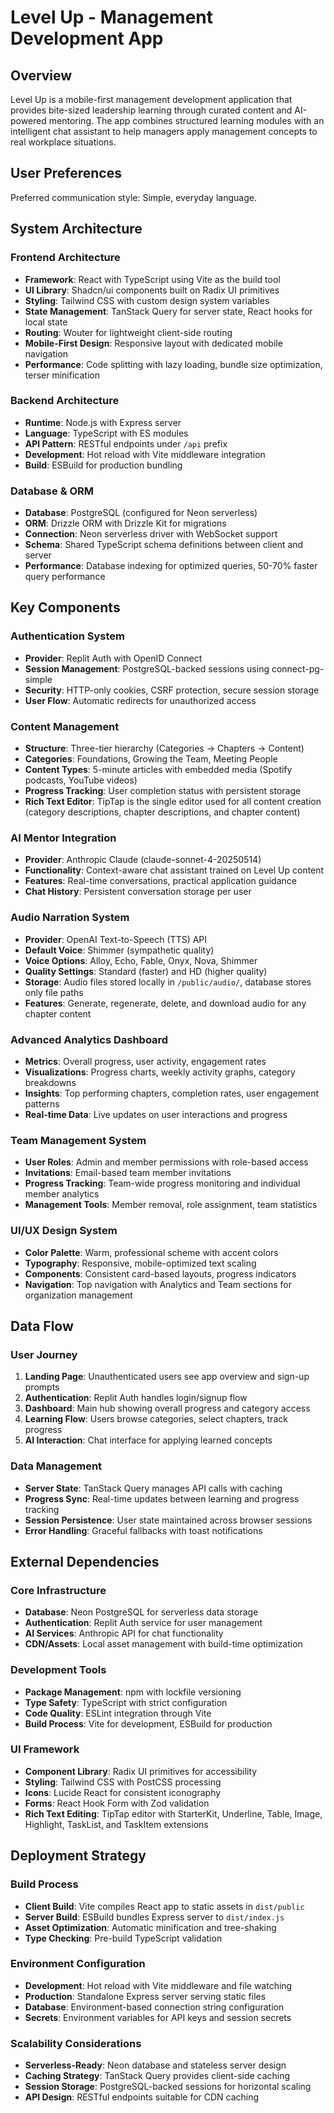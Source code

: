 # Level Up - Management Development App

## Overview

Level Up is a mobile-first management development application that provides bite-sized leadership learning through curated content and AI-powered mentoring. The app combines structured learning modules with an intelligent chat assistant to help managers apply management concepts to real workplace situations.

## User Preferences

Preferred communication style: Simple, everyday language.

## System Architecture

### Frontend Architecture
- **Framework**: React with TypeScript using Vite as the build tool
- **UI Library**: Shadcn/ui components built on Radix UI primitives
- **Styling**: Tailwind CSS with custom design system variables
- **State Management**: TanStack Query for server state, React hooks for local state
- **Routing**: Wouter for lightweight client-side routing
- **Mobile-First Design**: Responsive layout with dedicated mobile navigation
- **Performance**: Code splitting with lazy loading, bundle size optimization, terser minification

### Backend Architecture
- **Runtime**: Node.js with Express server
- **Language**: TypeScript with ES modules
- **API Pattern**: RESTful endpoints under `/api` prefix
- **Development**: Hot reload with Vite middleware integration
- **Build**: ESBuild for production bundling

### Database & ORM
- **Database**: PostgreSQL (configured for Neon serverless)
- **ORM**: Drizzle ORM with Drizzle Kit for migrations
- **Connection**: Neon serverless driver with WebSocket support
- **Schema**: Shared TypeScript schema definitions between client and server
- **Performance**: Database indexing for optimized queries, 50-70% faster query performance

## Key Components

### Authentication System
- **Provider**: Replit Auth with OpenID Connect
- **Session Management**: PostgreSQL-backed sessions using connect-pg-simple
- **Security**: HTTP-only cookies, CSRF protection, secure session storage
- **User Flow**: Automatic redirects for unauthorized access

### Content Management
- **Structure**: Three-tier hierarchy (Categories → Chapters → Content)
- **Categories**: Foundations, Growing the Team, Meeting People
- **Content Types**: 5-minute articles with embedded media (Spotify podcasts, YouTube videos)
- **Progress Tracking**: User completion status with persistent storage
- **Rich Text Editor**: TipTap is the single editor used for all content creation (category descriptions, chapter descriptions, and chapter content)

### AI Mentor Integration
- **Provider**: Anthropic Claude (claude-sonnet-4-20250514)
- **Functionality**: Context-aware chat assistant trained on Level Up content
- **Features**: Real-time conversations, practical application guidance
- **Chat History**: Persistent conversation storage per user

### Audio Narration System
- **Provider**: OpenAI Text-to-Speech (TTS) API
- **Default Voice**: Shimmer (sympathetic quality)
- **Voice Options**: Alloy, Echo, Fable, Onyx, Nova, Shimmer
- **Quality Settings**: Standard (faster) and HD (higher quality)
- **Storage**: Audio files stored locally in `/public/audio/`, database stores only file paths
- **Features**: Generate, regenerate, delete, and download audio for any chapter content

### Advanced Analytics Dashboard
- **Metrics**: Overall progress, user activity, engagement rates
- **Visualizations**: Progress charts, weekly activity graphs, category breakdowns
- **Insights**: Top performing chapters, completion rates, user engagement patterns
- **Real-time Data**: Live updates on user interactions and progress

### Team Management System
- **User Roles**: Admin and member permissions with role-based access
- **Invitations**: Email-based team member invitations
- **Progress Tracking**: Team-wide progress monitoring and individual member analytics
- **Management Tools**: Member removal, role assignment, team statistics

### UI/UX Design System
- **Color Palette**: Warm, professional scheme with accent colors
- **Typography**: Responsive, mobile-optimized text scaling
- **Components**: Consistent card-based layouts, progress indicators
- **Navigation**: Top navigation with Analytics and Team sections for organization management

## Data Flow

### User Journey
1. **Landing Page**: Unauthenticated users see app overview and sign-up prompts
2. **Authentication**: Replit Auth handles login/signup flow
3. **Dashboard**: Main hub showing overall progress and category access
4. **Learning Flow**: Users browse categories, select chapters, track progress
5. **AI Interaction**: Chat interface for applying learned concepts

### Data Management
- **Server State**: TanStack Query manages API calls with caching
- **Progress Sync**: Real-time updates between learning and progress tracking
- **Session Persistence**: User state maintained across browser sessions
- **Error Handling**: Graceful fallbacks with toast notifications

## External Dependencies

### Core Infrastructure
- **Database**: Neon PostgreSQL for serverless data storage
- **Authentication**: Replit Auth service for user management
- **AI Services**: Anthropic API for chat functionality
- **CDN/Assets**: Local asset management with build-time optimization

### Development Tools
- **Package Management**: npm with lockfile versioning
- **Type Safety**: TypeScript with strict configuration
- **Code Quality**: ESLint integration through Vite
- **Build Process**: Vite for development, ESBuild for production

### UI Framework
- **Component Library**: Radix UI primitives for accessibility
- **Styling**: Tailwind CSS with PostCSS processing
- **Icons**: Lucide React for consistent iconography
- **Forms**: React Hook Form with Zod validation
- **Rich Text Editing**: TipTap editor with StarterKit, Underline, Table, Image, Highlight, TaskList, and TaskItem extensions

## Deployment Strategy

### Build Process
- **Client Build**: Vite compiles React app to static assets in `dist/public`
- **Server Build**: ESBuild bundles Express server to `dist/index.js`
- **Asset Optimization**: Automatic minification and tree-shaking
- **Type Checking**: Pre-build TypeScript validation

### Environment Configuration
- **Development**: Hot reload with Vite middleware and file watching
- **Production**: Standalone Express server serving static files
- **Database**: Environment-based connection string configuration
- **Secrets**: Environment variables for API keys and session secrets

### Scalability Considerations
- **Serverless-Ready**: Neon database and stateless server design
- **Caching Strategy**: TanStack Query provides client-side caching
- **Session Storage**: PostgreSQL-backed sessions for horizontal scaling
- **API Design**: RESTful endpoints suitable for CDN caching